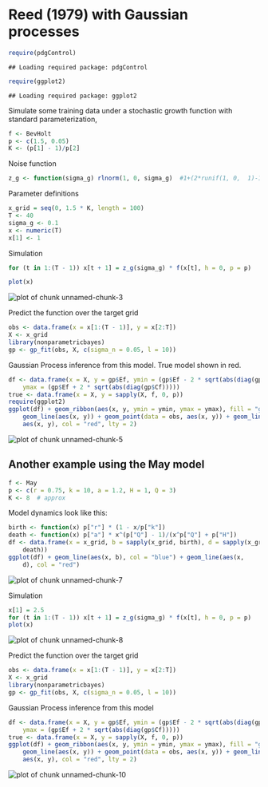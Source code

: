 Reed (1979) with Gaussian processes 
========================================================


```r
require(pdgControl)
```

```
## Loading required package: pdgControl
```

```r
require(ggplot2)
```

```
## Loading required package: ggplot2
```


Simulate some training data under a stochastic growth function with standard parameterization,



```r
f <- BevHolt
p <- c(1.5, 0.05)
K <- (p[1] - 1)/p[2]
```



Noise function 

```r
z_g <- function(sigma_g) rlnorm(1, 0, sigma_g)  #1+(2*runif(1, 0,  1)-1)*sigma_g #
```



Parameter definitions


```r
x_grid = seq(0, 1.5 * K, length = 100)
T <- 40
sigma_g <- 0.1
x <- numeric(T)
x[1] <- 1
```


Simulation 


```r
for (t in 1:(T - 1)) x[t + 1] = z_g(sigma_g) * f(x[t], h = 0, p = p)

plot(x)
```

![plot of chunk unnamed-chunk-3](http://farm9.staticflickr.com/8190/8117649167_f5002b7024_o.png) 




Predict the function over the target grid


```r
obs <- data.frame(x = x[1:(T - 1)], y = x[2:T])
X <- x_grid
library(nonparametricbayes)
gp <- gp_fit(obs, X, c(sigma_n = 0.05, l = 10))
```


Gaussian Process inference from this model.  True model shown in red.  


```r
df <- data.frame(x = X, y = gp$Ef, ymin = (gp$Ef - 2 * sqrt(abs(diag(gp$Cf)))), 
    ymax = (gp$Ef + 2 * sqrt(abs(diag(gp$Cf)))))
true <- data.frame(x = X, y = sapply(X, f, 0, p))
require(ggplot2)
ggplot(df) + geom_ribbon(aes(x, y, ymin = ymin, ymax = ymax), fill = "gray80") + 
    geom_line(aes(x, y)) + geom_point(data = obs, aes(x, y)) + geom_line(data = true, 
    aes(x, y), col = "red", lty = 2)
```

![plot of chunk unnamed-chunk-5](http://farm9.staticflickr.com/8336/8117660178_beeca82760_o.png) 









## Another example using the May model


```r
f <- May
p <- c(r = 0.75, k = 10, a = 1.2, H = 1, Q = 3)
K <- 8  # approx
```


Model dynamics look like this:


```r
birth <- function(x) p["r"] * (1 - x/p["k"])
death <- function(x) p["a"] * x^(p["Q"] - 1)/(x^p["Q"] + p["H"])
df <- data.frame(x = x_grid, b = sapply(x_grid, birth), d = sapply(x_grid, 
    death))
ggplot(df) + geom_line(aes(x, b), col = "blue") + geom_line(aes(x, 
    d), col = "red")
```

![plot of chunk unnamed-chunk-7](http://farm9.staticflickr.com/8046/8117660240_31c8d052c4_o.png) 



Simulation 


```r
x[1] = 2.5
for (t in 1:(T - 1)) x[t + 1] = z_g(sigma_g) * f(x[t], h = 0, p = p)
plot(x)
```

![plot of chunk unnamed-chunk-8](http://farm9.staticflickr.com/8330/8117649515_59c703d880_o.png) 


Predict the function over the target grid


```r
obs <- data.frame(x = x[1:(T - 1)], y = x[2:T])
X <- x_grid
library(nonparametricbayes)
gp <- gp_fit(obs, X, c(sigma_n = 0.05, l = 10))
```


Gaussian Process inference from this model


```r
df <- data.frame(x = X, y = gp$Ef, ymin = (gp$Ef - 2 * sqrt(abs(diag(gp$Cf)))), 
    ymax = (gp$Ef + 2 * sqrt(abs(diag(gp$Cf)))))
true <- data.frame(x = X, y = sapply(X, f, 0, p))
ggplot(df) + geom_ribbon(aes(x, y, ymin = ymin, ymax = ymax), fill = "gray80") + 
    geom_line(aes(x, y)) + geom_point(data = obs, aes(x, y)) + geom_line(data = true, 
    aes(x, y), col = "red", lty = 2)
```

![plot of chunk unnamed-chunk-10](http://farm9.staticflickr.com/8325/8117660460_a53eb7c10c_o.png) 


